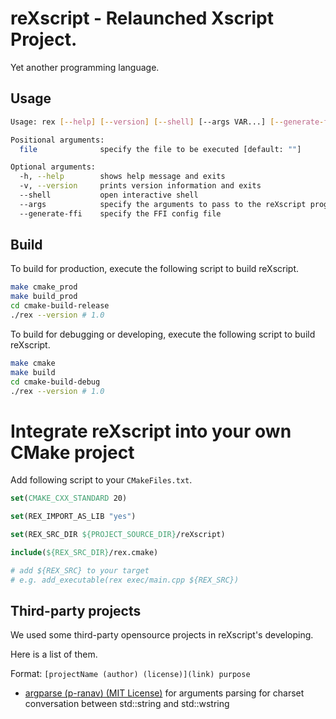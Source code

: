 # reXscript - Relaunched Xscript Project.

Yet another programming language.

## Usage

```bash
Usage: rex [--help] [--version] [--shell] [--args VAR...] [--generate-ffi] file

Positional arguments:
  file          	specify the file to be executed [default: ""]

Optional arguments:
  -h, --help    	shows help message and exits 
  -v, --version 	prints version information and exits 
  --shell       	open interactive shell 
  --args        	specify the arguments to pass to the reXscript program [nargs=1..1145141919] 
  --generate-ffi	specify the FFI config file 
```

## Build

To build for production, execute the following script to build reXscript.

```bash
make cmake_prod
make build_prod
cd cmake-build-release
./rex --version # 1.0
```

To build for debugging or developing, execute the following script to build reXscript.

```bash
make cmake
make build
cd cmake-build-debug
./rex --version # 1.0
```

# Integrate reXscript into your own CMake project

Add following script to your `CMakeFiles.txt`.

```cmake
set(CMAKE_CXX_STANDARD 20)

set(REX_IMPORT_AS_LIB "yes")

set(REX_SRC_DIR ${PROJECT_SOURCE_DIR}/reXscript)

include(${REX_SRC_DIR}/rex.cmake)

# add ${REX_SRC} to your target
# e.g. add_executable(rex exec/main.cpp ${REX_SRC})
```

## Third-party projects

We used some third-party opensource projects in reXscript's developing.

Here is a list of them.

Format: `[projectName (author) (license)](link) purpose`

- [argparse (p-ranav) (MIT License)](https://github.com/p-ranav/argparse) for arguments parsing
  for charset conversation between std::string and std::wstring 